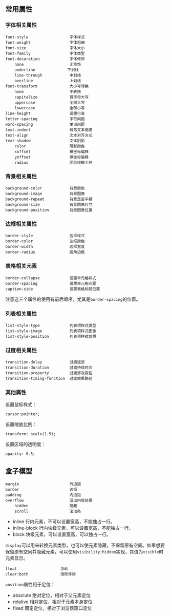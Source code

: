 
## 常用属性

### 字体相关属性

```
font-style                  字体样式
font-weight                 字体粗细
font-size                   字体大小
font-family                 字体类型
font-decoration             字体修饰
    none                    无修饰
    underline              下划线
    line-through            中划线
    overline                上划线
font-transform              大小写转换
    none                    不转换
    capitalize              首字母大写
    uppercase               全部大写
    lowercase               全部小写
line-height                 设置行高
letter-spacing              字符间距
word-spacing                单词间距
text-indent                 段落文本缩进
text-align                  文本对齐方式
text-shadow                 文本阴影
    color                   阴影颜色
    xoffset                 横坐标偏移
    yoffset                 纵坐标偏移
    radius                  阴影模糊半径
```

### 背景相关属性

```
background-color            背景颜色
background-image            背景图像
background-repeat           背景是否平铺
background-size             背景图像尺寸
background-position         背景图像位置
```

### 边框相关属性

```
border-style                边框样式
border-color                边框颜色
border-width                边框宽度
border-radius               圆角边框
```

### 表格相关元素

```
border-collapse             设置单元格样式
border-spacing              设置单元格间距
caption-side                设置表格标题位置
```

注意这三个属性的使用有前后顺序，尤其是`border-spacing`的位置。

### 列表相关属性

```
list-style-type             列表项样式类型
list-style-image            列表项样式图像
list-style-position         列表项样式位置
```

### 过度相关属性

```
transition-delay            过渡延迟
transition-duration         过渡持续时间
transition-property         过渡涉及属性
transition-timing-function  过渡效果路径
```

### 其他属性

设置鼠标样式：

    cursor:pointer;

设置缩放比例：

    transform: scale(1.5);

设置区域的透明度：

    opacity: 0.5;

## 盒子模型

```
margin                      外边距
border                      边框
padding                     内边距
overflow                    溢出内容处理
    hidden                  隐藏
    scroll                  滚动条
```

- inline 行内元素，不可以设置宽高，不能独占一行。
- inline-block 行内块级元素，可以设置宽高，不能独占一行。
- block 块级元素，可以设置宽高，可以独占一行。

`display`可以用来转换元素类型，也可以使元素隐藏，不保留原有空间。如果想要保留原有空间并隐藏元素，可以使用`visibility:hidden`实现，其值为`visible`时元素显示。

    float                   浮动
    clear:both              清除浮动

`position`属性用于定位：

- absolute 绝对定位，相对于父元素定位
- relative 相对定位，相对于元素本身定位
- fixed 固定定位，相对于浏览器窗口定位
